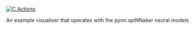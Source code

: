 [![C Actions](https://github.com/SpiNNakerManchester/Visualiser/actions/workflows/c_actions.yml/badge.svg)](https://github.com/SpiNNakerManchester/Visualiser/actions/workflows/c_actions.yml)

An example visualiser that operates with the pynn.spiNNaker neural models
